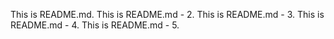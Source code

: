 This is README.md.
This is README.md - 2.
This is README.md - 3.
This is README.md - 4.
This is README.md - 5.
